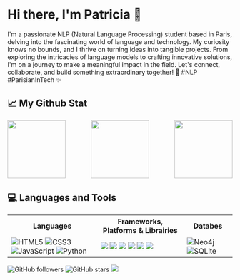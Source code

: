 # Hi there, I'm Patricia 👋

I'm a passionate NLP (Natural Language Processing) student based in Paris, delving into the fascinating world of language and technology. My curiosity knows no bounds, and I thrive on turning ideas into tangible projects. From exploring the intricacies of language models to crafting innovative solutions, I'm on a journey to make a meaningful impact in the field. Let's connect, collaborate, and build something extraordinary together! 🚀 #NLP #ParisianInTech ✨

## 📈 My Github Stat
<div style="display: flex; justify-content: space-between;"> 
   <a href="https://github.com/PatriciaAugustyn" >
     <img height="130" src="https://github-readme-stats.vercel.app/api?username=PatriciaAugustyn&hide=HTML&show_icons=true&theme=tokyonight"/>
   </a>
   
   <a href="https://github.com/PatriciaAugustyn">
     <img height="130" src="https://github-readme-stats.vercel.app/api/top-langs/?username=PatriciaAugustyn&hide=HTML&langs_count=3&theme=tokyonight"/>
   </a>
   
   <a href="https://github.com/PatriciaAugustyn">
      <img height="130" src="https://github-readme-streak-stats.herokuapp.com/?user=PatriciaAugustyn&theme=tokyonight&hide_border=false" />
   </a>
</div>

## 💻 Languages and Tools
<table>
   <tr>
      <th>Languages</th>
      <th>Frameworks, Platforms & Librairies</th>
      <th>Databes</th>
  </tr>
  <tr>
     <td>
        <img src="https://img.shields.io/badge/html5-%23E34F26.svg?style=for-the-badge&logo=html5&logoColor=white" alt="HTML5"/>
        <img src="https://img.shields.io/badge/css3-%231572B6.svg?style=for-the-badge&logo=css3&logoColor=white" alt="CSS3"/>
        <img src="https://img.shields.io/badge/javascript-%23323330.svg?style=for-the-badge&logo=javascript&logoColor=%23F7DF1E" alt="JavaScript"/>
        <img src="https://img.shields.io/badge/python-3670A0?style=for-the-badge&logo=python&logoColor=ffdd54" alt="Python"/>
     </td>
     <td>
        <img src="https://img.shields.io/badge/Anaconda-%2344A833.svg?style=for-the-badge&logo=anaconda&logoColor=white" />
        <img src="https://img.shields.io/badge/bootstrap-%238511FA.svg?style=for-the-badge&logo=bootstrap&logoColor=white" />
        <img src="https://img.shields.io/badge/bulma-00D0B1?style=for-the-badge&logo=bulma&logoColor=white" />
        <img src="https://img.shields.io/badge/shell_script-%23121011.svg?style=for-the-badge&logo=gnu-bash&logoColor=white"/>
        <img src="https://img.shields.io/badge/Matplotlib-%23ffffff.svg?style=for-the-badge&logo=Matplotlib&logoColor=black"/>
        <img src="https://img.shields.io/badge/SciPy-%230C55A5.svg?style=for-the-badge&logo=scipy&logoColor=%white"/>
     </td>
     <td>
        <img src="https://img.shields.io/badge/neo4j-008CC1?style=for-the-badge&logo=neo4j&logoColor=white" alt="Neo4j"/>
        <img src="https://img.shields.io/badge/sqlite-%2307405e.svg?style=for-the-badge&logo=sqlite&logoColor=white" alt="SQLite"/> 
     </td>
  </tr>
</table>

![GitHub followers](https://img.shields.io/github/followers/PatriciaAugustyn?style=social)
![GitHub stars](https://img.shields.io/github/stars/PatriciaAugustyn/PatriciaAugustyn?style=social)
[![](https://visitcount.itsvg.in/api?id=PatriciaAugustyn&icon=0&color=0)](https://visitcount.itsvg.in)
